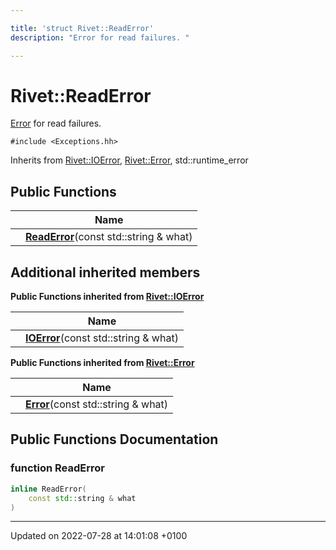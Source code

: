 ```yaml
---

title: 'struct Rivet::ReadError'
description: "Error for read failures. "

---
```


# Rivet::ReadError



<a href="http://example.org/classes/structrivet_1_1error/">Error</a> for read failures. 


`#include <Exceptions.hh>`

Inherits from [Rivet::IOError](http://example.org/classes/structrivet_1_1ioerror/), [Rivet::Error](http://example.org/classes/structrivet_1_1error/), std::runtime_error

## Public Functions

|                | Name           |
| -------------- | -------------- |
| | **[ReadError](http://example.org/classes/structrivet_1_1readerror/#function-readerror)**(const std::string & what) |

## Additional inherited members

**Public Functions inherited from [Rivet::IOError](http://example.org/classes/structrivet_1_1ioerror/)**

|                | Name           |
| -------------- | -------------- |
| | **[IOError](http://example.org/classes/structrivet_1_1ioerror/#function-ioerror)**(const std::string & what) |

**Public Functions inherited from [Rivet::Error](http://example.org/classes/structrivet_1_1error/)**

|                | Name           |
| -------------- | -------------- |
| | **[Error](http://example.org/classes/structrivet_1_1error/#function-error)**(const std::string & what) |


## Public Functions Documentation

### function ReadError

```cpp
inline ReadError(
    const std::string & what
)
```


-------------------------------

Updated on 2022-07-28 at 14:01:08 +0100
